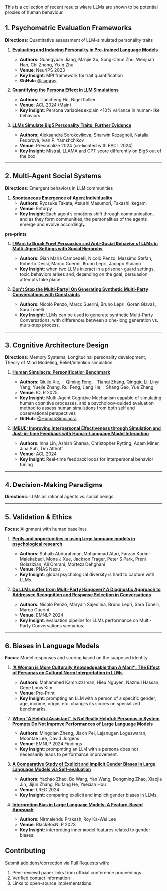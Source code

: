 This is a collection of recent results where LLMs are shown to be potential proxies of human behaviour.

## 1. Psychometric Evaluation Frameworks  
**Directions**: Quantitative assessment of LLM-simulated personality traits  

1. **[Evaluating and Inducing Personality in Pre-trained Language Models](https://proceedings.neurips.cc/paper_files/paper/2023/hash/21f7b745f73ce0d1f9bcea7f40b1388e-Abstract-Conference.html)**  
   - **Authors**: Guangyuan Jiang, Manjie Xu, Song-Chun Zhu, Wenjuan Han, Chi Zhang, Yixin Zhu
   - **Venue**: NeurIPS 2023  
   - **Key Insight**: MPI framework for trait quantification 
   - **GitHub**: [@jianggy](https://github.com/jianggy/MPI)

2. **[Quantifying the Persona Effect in LLM Simulations](https://aclanthology.org/2024.acl-long.554/)**  
   - **Authors**: Tiancheng Hu, Nigel Collier  
   - **Venue**: ACL 2024 (Main)  
   - **Key Insight**: Persona variables explain <10% variance in human-like behaviors  

3. **[LLMs Simulate Big5 Personality Traits: Further Evidence](https://aclanthology.org/2024.personalize-1.7/)**
   - **Authors**: Aleksandra Sorokovikova, Sharwin Rezagholi, Natalia Fedorova, Ivan P. Yamshchikov
   - **Venue**: Presonalize 2024 (co-located with EACL 2024)  
   - **Key Insight**: Mistral, LLAMA and GPT score differently on Big5 out of the box  


---

## 2. Multi-Agent Social Systems  
**Directions**: Emergent behaviors in LLM communities  

1. **[Spontaneous Emergence of Agent Individuality](https://pmc.ncbi.nlm.nih.gov/articles/PMC11675631/)**  
   - **Authors**: Ryosuke Takata, Atsushi Masumori, Takashi Ikegami  
   - **Venue**: Entorpy  
   - **Key Insight**: Each agent’s emotions shift through communication, and as they form communities, the personalities of the agents emerge and evolve accordingly.

**pre-prints**

1. **[I Want to Break Free! Persuasion and Anti-Social Behavior of LLMs in Multi-Agent Settings with Social Hierarchy](https://arxiv.org/abs/2410.07109)**  
   - **Authors**: Gian Maria Campedelli, Nicolò Penzo, Massimo Stefan, Roberto Dessì, Marco Guerini, Bruno Lepri, Jacopo Staiano 
   - **Key Insight**: when two LLMs interact in a prisoner-guard settings, toxic behaviors arises and, depending on the goal, persuasion attempts take place.


2. **[Don't Stop the Multi-Party! On Generating Synthetic Multi-Party Conversations with Constraints](https://arxiv.org/abs/2502.13592)**  
   - **Authors**: Nicolò Penzo, Marco Guerini, Bruno Lepri, Goran Glavaš, Sara Tonelli
   - **Key Insight**: LLMs can be used to generate synthetic Multi-Party Conversations, with differences between a one-long generation vs. multi-step process.

---

## 3. Cognitive Architecture Design  

**Directions**: Memory Systems, Longitudinal personality development, Theory of Mind Modeling, Belief/intention simulation  

1. **[Human Simulacra: Personification Benchmark](https://openreview.net/pdf/823a8d6e954ef15b6b4099cd229dd193f5377f1c.pdf)**  
   - **Authors**: Qiujie Xie,  Qiming Feng, Tianqi Zhang, Qingqiu Li, Linyi Yang, Yuejie Zhang, Rui Feng, Liang He, Shang Gao, Yue Zhang   
   - **Venue**: ICLR 2025  
   - **Key Insight**: Multi-Agent Cognitive Mechanism capable of simulating human cognitive processes, and a psychology-guided evaluation method to assess human simulations from both self and observational perspectives  
   - **GitHub**: [@HumanSimulacra](https://github.com/HumanSimulacra)  

2. **[IMBUE: Improving Interpersonal Effectiveness through Simulation and Just-in-time Feedback with Human-Language Model Interaction](https://aclanthology.org/2024.acl-long.47/)**  
   - **Authors**: Inna Lin, Ashish Sharma, Christopher Rytting, Adam Miner, Jina Suh, Tim Althoff  
   - **Venue**: ACL 2024  
   - **Key Insight**: Real-time feedback loops for interpersonal behavior tuning

---

## 4. Decision-Making Paradigms  
**Directions**: LLMs as rational agents vs. social beings  

---

## 5. Validation & Ethics  
**Focus**: Alignment with human baselines  

1. **[Perils and opportunities in using large language models in psychological research](https://academic.oup.com/pnasnexus/article/3/7/pgae245/7712371)**  
   - **Authors**: Suhaib Abdurahman, Mohammad Atari, Farzan Karimi-Malekabadi, Mona J Xue, Jackson Trager, Peter S Park, Preni Golazizian, Ali Omrani, Morteza Dehghani
   - **Venue**: PNAS Nexu 
   - **Key Insight**: global psychological diversity is hard to capture with LLMs.

2. **[Do LLMs suffer from Multi-Party Hangover? A Diagnostic Approach to Addressee Recognition and Response Selection in Conversations](https://aclanthology.org/2024.emnlp-main.628/)**
   - **Authors**: Nicolò Penzo, Maryam Sajedinia, Bruno Lepri, Sara Tonelli, Marco Guerini
   - **Venue**: EMNLP 2024 
   - **Key Insight**: evaluation pipeline for LLMs performance on Multi-Party Conversations scenarios.
---

## 6. Biases in Language Models
**Focus**: Model responses and scoring based on the supposed identity.

1. **[‘A Woman is More Culturally Knowledgeable than A Man?’: The Effect of Personas on Cultural Norm Interpretation in LLMs](https://arxiv.org/pdf/2409.11636)**
   - **Authors**: Mahammed Kamruzzaman, Hieu Nguyen, Nazmul Hassan, Gene Louis Kim
   - **Venue**: Pre-Print
   - **Key Insight**: prompting an LLM with a person of a specific gender, age, income, origin, etc. changes its scores on specialized benchmarks.

2. **[When “A Helpful Assistant” Is Not Really Helpful: Personas in System Prompts Do Not Improve Performances of Large Language Models](https://aclanthology.org/2024.findings-emnlp.888.pdf)**  
   - **Authors**: Mingqian Zheng, Jiaxin Pei, Lajanugen Logeswaran, Moontae Lee, David Jurgens
   - **Venue**: EMNLP 2024 Findings
   - **Key Insight**: prompmting an LLM with a persona does not necessarily leads to performance improvement.

3. **[A Comparative Study of Explicit and Implicit Gender Biases in Large Language Models via Self-evaluation](https://aclanthology.org/2024.lrec-main.17.pdf)**
   - **Authors**: Yachao Zhao, Bo Wang, Yan Wang, Dongming Zhao, Xiaojia Jin, Jijun Zhang, Ruifang He, Yuexian Hou
   - **Venue**: LREC 2024
   - **Key Insight**: comparing explicit and implicit gender biases in LLMs.

4. **[Interpreting Bias in Large Language Models: A Feature-Based Approach](https://arxiv.org/pdf/2406.12347)**
   - **Authors**: Nirmalendu Prakash, Roy Ka-Wei Lee
   - **Venue**: BlackBoxNLP 2023
   - **Key Insight**: interpreting inner model features related to gender biases.

## Contributing  

Submit additions/correction via Pull Requests with:  
1. Peer-reviewd paper links from official conference proceedings  
2. Verified contact information  
3. Links to open-source implementations  